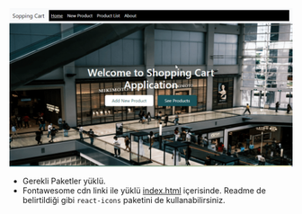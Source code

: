 ![Shopping App](./shopping.gif)


- Gerekli Paketler yüklü.
- Fontawesome cdn linki ile yüklü [index.html](./public/index.html) içerisinde. Readme de belirtildiği gibi `react-icons` paketini de kullanabilirsiniz.
